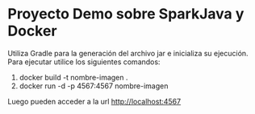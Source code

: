 # Proyecto Demo sobre SparkJava y Docker

Utiliza Gradle para la generación del archivo jar e inicializa su ejecución.
Para ejecutar utilice los siguientes comandos:

1) docker build -t nombre-imagen .
2) docker run -d -p 4567:4567 nombre-imagen

Luego pueden acceder a la url [http://localhost:4567](http://localhost:4567) 